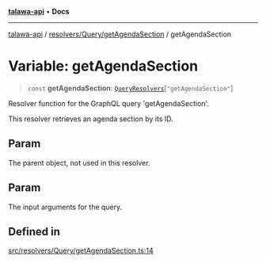 [**talawa-api**](../../../../README.md) • **Docs**

***

[talawa-api](../../../../modules.md) / [resolvers/Query/getAgendaSection](../README.md) / getAgendaSection

# Variable: getAgendaSection

> `const` **getAgendaSection**: [`QueryResolvers`](../../../../types/generatedGraphQLTypes/type-aliases/QueryResolvers.md)\[`"getAgendaSection"`\]

Resolver function for the GraphQL query 'getAgendaSection'.

This resolver retrieves an agenda section by its ID.

## Param

The parent object, not used in this resolver.

## Param

The input arguments for the query.

## Defined in

[src/resolvers/Query/getAgendaSection.ts:14](https://github.com/PalisadoesFoundation/talawa-api/blob/3bacbf38707ebd3e3e5f1bc5b4cc7aa3b2adc169/src/resolvers/Query/getAgendaSection.ts#L14)
